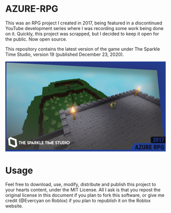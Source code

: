 # AZURE-RPG
This was an RPG project I created in 2017, being featured in a discontinued YouTube development series where I was recording some work being done on it.
Quickly, this project was scrapped, but I decided to keep it open for the public. Now open source.

This repository contains the latest version of the game under The Sparkle Time Studio, version 19 (published December 23, 2020).

![ ](game_thumbnail.png)

# Usage
Feel free to download, use, modify, distribute and publish this project to your hearts content, under the MIT License. All I ask is that you repost the original license in this document if you plan to fork this software, or give me credit (@Evercyan on Roblox) if you plan to republish it on the Roblox website.
